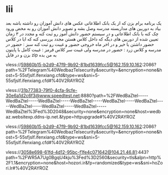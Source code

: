 

# Iii

یک برنامه برام بزن که از یک بانک اطلاعاتی عکس های دانش آموزان رو داشته باشه
بعد بیاد به دوربین های مداربسته مدرسه وصل بشه و تصویر دانش آموزان رو به محض ورود چک کنه با بانک اطلاعاتی و در سیستم حضور دانش آموز رو ثبت کنه و مجدد در ۳ زمان تعیین شده از دوربین های دیگه که داخل کلاس هستن مجدد بررسی کنه که ایا در کلاس حضور داشتن یا خیر و در اخر ماه خروجی حضور و غیبت رو ثبت کنه
سبز : حضور در مدرسه و کلاس زرد : حضور در مدرسه ولی غیبت سر کلاس قرمز : غیبت کامل
با پایتون بزن و در فایل zip به من بده





vless://59860b15-b2d9-47f9-9b92-81bd1639fcc5@162.159.10.162:2086?path=%2FTelegram%40WedbazTelsecurity&security=&encryption=none&host=5-55sfjslf.ifenxiang.cfd&type=ws&sni=5-55sfjslf.ifenxiang.cfd#%40V2RAYROZ


vless://31b77383-79f0-4cfa-9cfe-30e6a1d2c6f3@www.speedtest.net:8880?path=%2FWedBaZtel-----WedBaZtel-----WedBaZtel-----WedBaZtel-----WedBaZtel-----WedBaZtel-----WedBaZtel-----WedBaZtel-----WedBaZtel-----WedBaZtel%3Fed%3D2048&security=none&encryption=none&host=wedbaz.websitexp.ddns-ip.net.&type=httpupgrade#%40V2RAYROZ


vless://59860b15-b2d9-47f9-9b92-81bd1639fcc5@162.159.10.162:2086?path=%2FTelegram%40WedbazTelsecurity&security=&encryption=none&host=5-55sfjslf.ifenxiang.cfd&type=ws&sni=5-55sfjslf.ifenxiang.cfd#%40V2RAYROZ


vless://3058e698-61fd-4d12-95bc-f1fe4c071642@104.21.46.81:443?path=%2FWR5A7Ug0BgqU4kju%3Fed%3D2560&security=tls&alpn=http%2F1.1&encryption=none&host=hozori.ir&fp=randomized&type=ws&sni=hoZori.Ir#%40V2RAYROZ
